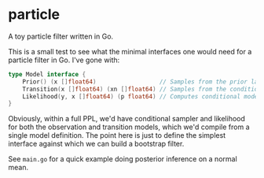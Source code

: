 # particle

A toy particle filter written in Go.

This is a small test to see what the minimal interfaces one would need for a particle
filter in Go. I've gone with:

```go
type Model interface {
	Prior() (x []float64)                  // Samples from the prior latent distribution.
	Transition(x []float64) (xn []float64) // Samples from the conditional transition density.
	Likelihood(y, x []float64) (p float64) // Computes conditional model likelihood.
}
```

Obviously, within a full PPL, we'd have conditional sampler and likelihood for both the
observation and transition models, which we'd compile from a single model definition. The
point here is just to define the simplest interface against which we can build a bootstrap
filter.

See `main.go` for a quick example doing posterior inference on a normal mean.
